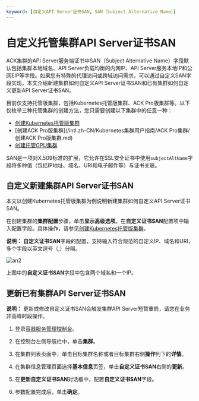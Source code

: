 ```yaml
---
keyword: [自定义API Server证书SAN, SAN（Subject Alternative Name）]
---
```


# 自定义托管集群API Server证书SAN

ACK集群的API Server服务端证书中SAN（Subject Alternative Name）字段默认包括集群本地域名、API Server负载均衡的内网IP、API Server服务本地IP和公网EIP等字段。如果您有特殊的代理访问或跨域访问需求，可以通过自定义SAN字段实现。本文介绍新建集群如何自定义API Server证书SAN和已有集群如何自定义更新API Server证书SAN。

目前仅支持托管版集群，包括Kubernetes托管版集群、ACK Pro版集群等。以下仅枚举三种托管集群的创建方法，您只需要创建以下集群中的任意一种：

-   [创建Kubernetes托管版集群](/intl.zh-CN/Kubernetes集群用户指南/集群/创建集群/创建Kubernetes托管版集群.md)
-   [创建ACK Pro版集群](/intl.zh-CN/Kubernetes集群用户指南/ACK Pro集群/创建ACK Pro版集群.md)
-   [创建托管GPU集群](/intl.zh-CN/Kubernetes集群用户指南/GPU/NPU/创建异构计算集群/创建托管GPU集群.md)

SAN是一项对X.509标准的扩展，它允许在SSL安全证书中使用`subjectAltName`字段将多种值（包括IP地址、域名、URI和电子邮件等）与证书关联。

## 自定义新建集群API Server证书SAN

本文以创建Kubernetes托管版集群为例说明新建集群如何自定义API Server证书SAN。

在创建集群的**集群配置**步骤，单击**显示高级选项**。在**自定义证书SAN**配置项中输入配置字段。具体操作，请参见[创建Kubernetes托管版集群](/intl.zh-CN/Kubernetes集群用户指南/集群/创建集群/创建Kubernetes托管版集群.md)。

**说明：** **自定义证书SAN**字段的配置，支持输入符合规范的自定义IP、域名和URI，多个字段以英文逗号（,）分隔。

![an2](https://static-aliyun-doc.oss-accelerate.aliyuncs.com/assets/img/zh-CN/0255017161/p256859.png)

上图中的**自定义证书SAN**字段中包含两个域名和一个IP。

## 更新已有集群API Server证书SAN

**说明：** 更新或修改自定义证书SAN会触发集群API Server短暂重启，请您在业务非高峰时段操作。

1.  登录[容器服务管理控制台](https://cs.console.aliyun.com)。

2.  在控制台左侧导航栏中，单击**集群**。

3.  在集群列表页面中，单击目标集群名称或者目标集群右侧**操作**列下的**详情**。

4.  在集群信息管理页面选择**基本信息**页签，单击**自定义证书SAN**右侧的**更新**。

5.  在**更新自定义证书SAN**对话框中，配置**自定义证书SAN**字段。

6.  参数配置完成后，单击**确定**。


